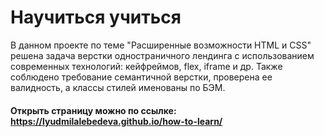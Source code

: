 # Научиться учиться
В данном проекте по теме "Расширенные возможности HTML и CSS" решена задача верстки одностраничного лендинга с использованием современных технологий: кейфреймов, flex, iframe и др. Также соблюдено требование семантичной верстки, проверена ее валидность, а классы стилей именованы по БЭМ.

#### Открыть страницу можно по ссылке: https://lyudmilalebedeva.github.io/how-to-learn/
